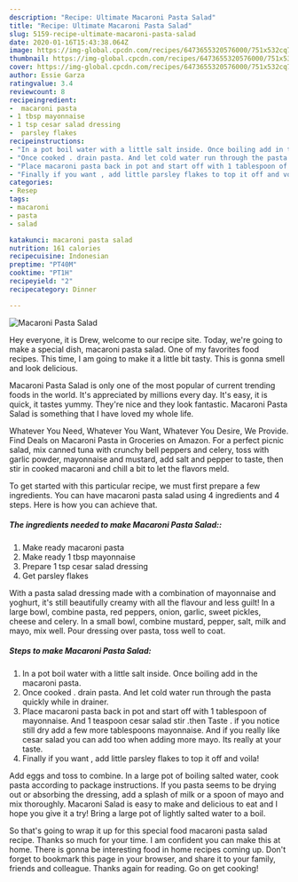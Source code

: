 ```yaml
---
description: "Recipe: Ultimate Macaroni Pasta Salad"
title: "Recipe: Ultimate Macaroni Pasta Salad"
slug: 5159-recipe-ultimate-macaroni-pasta-salad
date: 2020-01-16T15:43:38.064Z
image: https://img-global.cpcdn.com/recipes/6473655320576000/751x532cq70/macaroni-pasta-salad-recipe-main-photo.jpg
thumbnail: https://img-global.cpcdn.com/recipes/6473655320576000/751x532cq70/macaroni-pasta-salad-recipe-main-photo.jpg
cover: https://img-global.cpcdn.com/recipes/6473655320576000/751x532cq70/macaroni-pasta-salad-recipe-main-photo.jpg
author: Essie Garza
ratingvalue: 3.4
reviewcount: 8
recipeingredient:
-  macaroni pasta
- 1 tbsp mayonnaise
- 1 tsp cesar salad dressing
-  parsley flakes
recipeinstructions:
- "In a pot boil water with a little salt inside. Once boiling add in the macaroni pasta."
- "Once cooked . drain pasta. And let cold water run through the pasta quickly while in drainer."
- "Place macaroni pasta back in pot and start off with 1 tablespoon of mayonnaise. And 1 teaspoon cesar salad stir .then  Taste . if you notice still dry add a few more tablespoons mayonnaise. And if you really like cesar salad you can add too when adding more mayo. Its really at your taste."
- "Finally if you want , add little parsley flakes to top it off and voìla!"
categories:
- Resep
tags:
- macaroni
- pasta
- salad

katakunci: macaroni pasta salad
nutrition: 161 calories
recipecuisine: Indonesian
preptime: "PT40M"
cooktime: "PT1H"
recipeyield: "2"
recipecategory: Dinner

---
```



![Macaroni Pasta Salad](https://img-global.cpcdn.com/recipes/6473655320576000/751x532cq70/macaroni-pasta-salad-recipe-main-photo.jpg)

Hey everyone, it is Drew, welcome to our recipe site. Today, we're going to make a special dish, macaroni pasta salad. One of my favorites food recipes. This time, I am going to make it a little bit tasty. This is gonna smell and look delicious.

Macaroni Pasta Salad is only one of the most popular of current trending foods in the world. It's appreciated by millions every day. It's easy, it is quick, it tastes yummy. They're nice and they look fantastic. Macaroni Pasta Salad is something that I have loved my whole life.

Whatever You Need, Whatever You Want, Whatever You Desire, We Provide. Find Deals on Macaroni Pasta in Groceries on Amazon. For a perfect picnic salad, mix canned tuna with crunchy bell peppers and celery, toss with garlic powder, mayonnaise and mustard, add salt and pepper to taste, then stir in cooked macaroni and chill a bit to let the flavors meld.


To get started with this particular recipe, we must first prepare a few ingredients. You can have macaroni pasta salad using 4 ingredients and 4 steps. Here is how you can achieve that.

##### The ingredients needed to make Macaroni Pasta Salad::

1. Make ready  macaroni pasta
1. Make ready 1 tbsp mayonnaise
1. Prepare 1 tsp cesar salad dressing
1. Get  parsley flakes


With a pasta salad dressing made with a combination of mayonnaise and yoghurt, it&#39;s still beautifully creamy with all the flavour and less guilt! In a large bowl, combine pasta, red peppers, onion, garlic, sweet pickles, cheese and celery. In a small bowl, combine mustard, pepper, salt, milk and mayo, mix well. Pour dressing over pasta, toss well to coat. 

##### Steps to make Macaroni Pasta Salad:

1. In a pot boil water with a little salt inside. Once boiling add in the macaroni pasta.
1. Once cooked . drain pasta. And let cold water run through the pasta quickly while in drainer.
1. Place macaroni pasta back in pot and start off with 1 tablespoon of mayonnaise. And 1 teaspoon cesar salad stir .then  Taste . if you notice still dry add a few more tablespoons mayonnaise. And if you really like cesar salad you can add too when adding more mayo. Its really at your taste.
1. Finally if you want , add little parsley flakes to top it off and voìla!


Add eggs and toss to combine. In a large pot of boiling salted water, cook pasta according to package instructions. If you pasta seems to be drying out or absorbing the dressing, add a splash of milk or a spoon of mayo and mix thoroughly. Macaroni Salad is easy to make and delicious to eat and I hope you give it a try! Bring a large pot of lightly salted water to a boil. 

So that's going to wrap it up for this special food macaroni pasta salad recipe. Thanks so much for your time. I am confident you can make this at home. There is gonna be interesting food in home recipes coming up. Don't forget to bookmark this page in your browser, and share it to your family, friends and colleague. Thanks again for reading. Go on get cooking!
